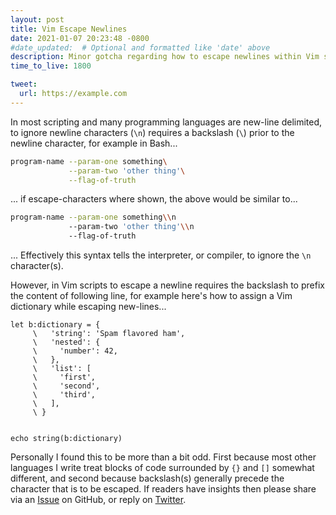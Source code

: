 ```yaml
---
layout: post
title: Vim Escape Newlines
date: 2021-01-07 20:23:48 -0800
#date_updated:  # Optional and formatted like 'date' above
description: Minor gotcha regarding how to escape newlines within Vim scripts
time_to_live: 1800

tweet:
  url: https://example.com
---
```




In most scripting and many programming languages are new-line delimited, to ignore newline characters (`\n`) requires a backslash (`\`) prior to the newline character, for example in Bash...


```bash
program-name --param-one something\
             --param-two 'other thing'\
             --flag-of-truth
```


... if escape-characters where shown, the above would be similar to...


```bash
program-name --param-one something\\n
             --param-two 'other thing'\\n
             --flag-of-truth
```


... Effectively this syntax tells the interpreter, or compiler, to ignore the `\n` character(s).


However, in Vim scripts to escape a newline requires the backslash to prefix the content of following line, for example here's how to assign a Vim dictionary while escaping new-lines...


```vim
let b:dictionary = {
     \   'string': 'Spam flavored ham',
     \   'nested': {
     \     'number': 42,
     \   },
     \   'list': [
     \     'first',
     \     'second',
     \     'third',
     \   ],
     \ }


echo string(b:dictionary)
```


Personally I found this to be more than a bit odd. First because most other languages I write treat blocks of code surrounded by `{}` and `[]` somewhat different, and second because backslash(s) generally precede the character that is to be escaped. If readers have insights then please share via an [Issue][link__github__s0ands0__100_days_of_code__issue] on GitHub, or reply on [Twitter][link__twitter__s0_and_s0__round_001__day_001].



[link__github__s0ands0__100_days_of_code__issue]: https://github.com/S0AndS0/100-days-of-code/issues "Direct link to GitHub Issues for source-code repository for this site"

[link__twitter__s0_and_s0__round_001__day_001]: https://twitter.com/S0_And_S0/status/1347405612376850432 "Link to Tweet about Vim script newline escapement"

